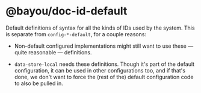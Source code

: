 @bayou/doc-id-default
========================

Default definitions of syntax for all the kinds of IDs used by the system. This
is separate from `config-*-default`, for a couple reasons:

* Non-default configured implementations might still want to use these &mdash;
  quite reasonable &mdash; definitions.

* `data-store-local` needs these definitions. Though it's part of the default
  configuration, it can be used in other configurations too, and if that's done,
  we don't want to force the (rest of the) default configuration code to also be
  pulled in.
